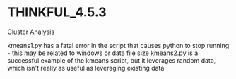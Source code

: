 # THINKFUL_4.5.3
Cluster Analysis

kmeans1.py has a fatal error in the script that causes python to stop running - this may be related to windows or data file size
kmeans2.py is a successful example of the kmeans script, but it leverages random data, which isn't really as useful as leveraging existing data
